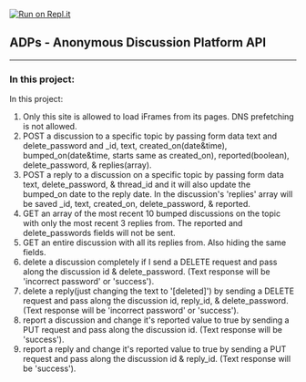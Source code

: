 [![Run on Repl.it](https://repl.it/badge/github/aa947/boilerplate-project-messageboard)](https://repl.it/github/aa947/boilerplate-project-messageboard)

## ADPs - Anonymous Discussion Platform API
------

### In this project: 
<p> In this project:
<ol>
<li>
Only this site is allowed to load iFrames from its pages.
DNS prefetching is not allowed. </li>
<li>
POST a discussion to a specific topic by passing form data text and delete_password and _id, text, created_on(date&time), bumped_on(date&time, starts same as created_on), reported(boolean), delete_password, & replies(array). </li>
 <li> POST a reply to a discussion on a specific topic by passing form data text, delete_password, & thread_id and it will also update the bumped_on date to the reply date. In the discussion's 'replies' array will be saved _id, text, created_on, delete_password, & reported. </li>
<li> GET an array of the most recent 10 bumped discussions on the topic with only the most recent 3 replies from. The reported and delete_passwords fields will not be sent. </li>
<li> GET an entire discussion with all its replies from. Also hiding the same fields. </li>
<li> delete a discussion completely if I send a DELETE request and pass along the discussion id & delete_password. (Text response will be 'incorrect password' or 'success'). </li>
<li> delete a reply(just changing the text to '[deleted]') by sending a DELETE request and pass along the discussion id, reply_id, & delete_password. (Text response will be 'incorrect password' or 'success'). </li>
<li> report a discussion and change it's reported value to true by sending a PUT request and pass along the discussion id. (Text response will be 'success'). </li>
<li> report a reply and change it's reported value to true by sending a PUT request and pass along the discussion id & reply_id. (Text response will be 'success'). </li>
</ol>
</p>

